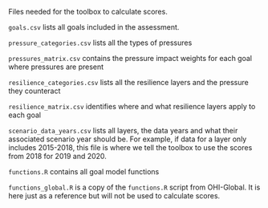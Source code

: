 Files needed for the toolbox to calculate scores.


`goals.csv` lists all goals included in the assessment.

`pressure_categories.csv` lists all the types of pressures

`pressures_matrix.csv` contains the pressure impact weights for each goal where pressures are present

`resilience_categories.csv` lists all the resilience layers and the pressure they counteract

`resilience_matrix.csv` identifies where and what resilience layers apply to each goal

`scenario_data_years.csv` lists all layers, the data years and what their associated scenario year should be. For example, if data for a layer only includes 2015-2018, this file is where we tell the toolbox to use the scores from 2018 for 2019 and 2020.

`functions.R` contains all goal model functions

`functions_global.R` is a copy of the `functions.R` script from OHI-Global. It is here just as a reference but will not be used to calculate scores.
